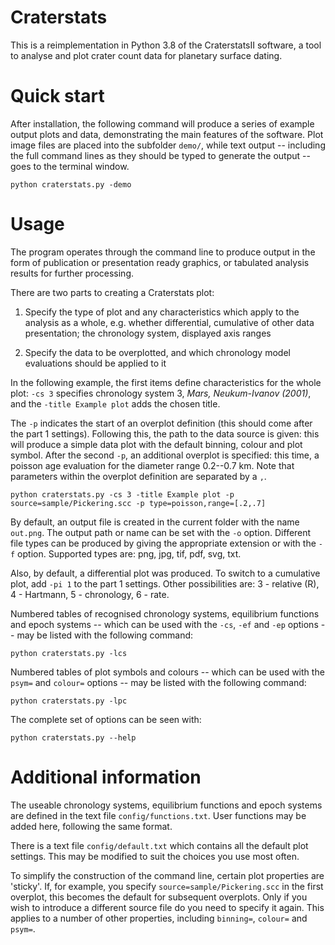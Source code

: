 
# Craterstats

This is a reimplementation in Python 3.8 of the CraterstatsII software, a tool to analyse and plot crater count data for planetary surface dating.
 
# Quick start

After installation, the following command will produce a series of example output plots and data, demonstrating the main features of the software. Plot image files are placed into the subfolder `demo/`, while text output -- including the full command lines as they should be typed to generate the output -- goes to the terminal window.

    python craterstats.py -demo


# Usage

The program operates through the command line to produce output in the form of publication or presentation ready graphics, or tabulated analysis results for further processing.

There are two parts to creating a Craterstats plot:

1. Specify the type of plot and any characteristics which apply to the analysis as a whole, e.g. whether differential, cumulative of other data presentation; the chronology system, displayed axis ranges

2. Specify the data to be overplotted, and which chronology model evaluations should be applied to it



In the following example, the first items define characteristics for the whole plot: `-cs 3` specifies chronology system 3, *Mars, Neukum-Ivanov (2001)*, and the `-title Example plot` adds the chosen title.

The `-p` indicates the start of an overplot definition (this should come after the part 1 settings). Following this, the path to the data source is given: this will produce a simple data plot with the default binning, colour and plot symbol. After the second `-p`, an additional overplot is specified: this time, a poisson age evaluation for the diameter range 0.2--0.7 km. Note that parameters within the overplot definition are separated by a `,`.  

    python craterstats.py -cs 3 -title Example plot -p source=sample/Pickering.scc -p type=poisson,range=[.2,.7]

By default, an output file is created in the current folder with the name `out.png`. The output path or name can be set with the `-o` option.  Different file types can be produced by giving the appropriate extension or with the `-f` option. Supported types are: png, jpg, tif, pdf, svg, txt.

Also, by default, a differential plot was produced. To switch to a cumulative plot, add `-pi 1` to the part 1 settings. Other possibilities are: 3 - relative (R), 4 - Hartmann, 5 - chronology, 6 - rate.

Numbered tables of recognised chronology systems, equilibrium functions and epoch systems -- which can be used with the `-cs`, `-ef` and `-ep` options -- may be listed with the following command:

    python craterstats.py -lcs

Numbered tables of plot symbols and colours -- which can be used with the `psym=` and `colour=` options -- may be listed with the following command:

    python craterstats.py -lpc

The complete set of options can be seen with:

    python craterstats.py --help

# Additional information

The useable chronology systems, equilibrium functions and epoch systems are defined in the text file `config/functions.txt`. User functions may be added here, following the same format.

There is a text file `config/default.txt` which contains all the default plot settings. This may be modified to suit the choices you use most often.

To simplify the construction of the command line, certain plot properties are 'sticky'. If, for example, you specify `source=sample/Pickering.scc` in the first overplot, this becomes the default for subsequent overplots. Only if you wish to introduce a different source file do you need to specify it again. This applies to a number of other properties, including `binning=`, `colour=` and `psym=`.



